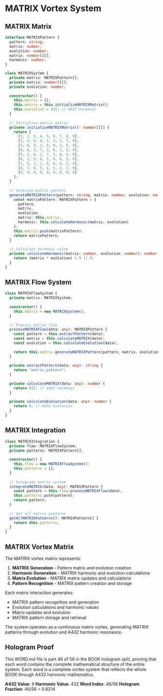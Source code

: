 # MATRIX Vortex System

## MATRIX Matrix

```typescript
interface MATRIXPattern {
  pattern: string;
  matrix: number;
  evolution: number;
  matrix: number[][];
  harmonic: number;
}

class MATRIXSystem {
  private matrix: MATRIXPattern[];
  private matrix: number[][];
  private evolution: number;
  
  constructor() {
    this.matrix = [];
    this.matrix = this.initializeMATRIXMatrix();
    this.evolution = 432; // A432 harmonic
  }
  
  // Initialize matrix matrix
  private initializeMATRIXMatrix(): number[][] {
    return [
      [1, 2, 3, 4, 5, 6, 7, 8, 9],
      [2, 4, 6, 8, 1, 3, 5, 7, 9],
      [3, 6, 9, 3, 6, 9, 3, 6, 9],
      [4, 8, 3, 7, 2, 6, 1, 5, 9],
      [5, 1, 6, 2, 7, 3, 8, 4, 9],
      [6, 3, 9, 6, 3, 9, 6, 3, 9],
      [7, 5, 3, 1, 8, 6, 4, 2, 9],
      [8, 7, 6, 5, 4, 3, 2, 1, 9],
      [9, 9, 9, 9, 9, 9, 9, 9, 9]
    ];
  }
  
  // Generate matrix pattern
  generateMATRIXPattern(pattern: string, matrix: number, evolution: number): MATRIXPattern {
    const matrixPattern: MATRIXPattern = {
      pattern,
      matrix,
      evolution,
      matrix: this.matrix,
      harmonic: this.calculateHarmonic(matrix, evolution)
    };
    this.matrix.push(matrixPattern);
    return matrixPattern;
  }
  
  // Calculate harmonic value
  private calculateHarmonic(matrix: number, evolution: number): number {
    return (matrix * evolution) % 9 || 9;
  }
}
```

## MATRIX Flow System

```typescript
class MATRIXFlowSystem {
  private matrix: MATRIXSystem;
  
  constructor() {
    this.matrix = new MATRIXSystem();
  }
  
  // Process matrix flow
  processMATRIXFlow(data: any): MATRIXPattern {
    const pattern = this.extractPattern(data);
    const matrix = this.calculateMATRIX(data);
    const evolution = this.calculateEvolution(data);
    
    return this.matrix.generateMATRIXPattern(pattern, matrix, evolution);
  }
  
  private extractPattern(data: any): string {
    return "matrix_pattern";
  }
  
  private calculateMATRIX(data: any): number {
    return 432; // A432 harmonic
  }
  
  private calculateEvolution(data: any): number {
    return 9; // A432 evolution
  }
}
```

## MATRIX Integration

```typescript
class MATRIXIntegration {
  private flow: MATRIXFlowSystem;
  private patterns: MATRIXPattern[];
  
  constructor() {
    this.flow = new MATRIXFlowSystem();
    this.patterns = [];
  }
  
  // Integrate matrix system
  integrateMATRIX(data: any): MATRIXPattern {
    const pattern = this.flow.processMATRIXFlow(data);
    this.patterns.push(pattern);
    return pattern;
  }
  
  // Get all matrix patterns
  getAllMATRIXPatterns(): MATRIXPattern[] {
    return this.patterns;
  }
}
```

## MATRIX Vortex Matrix

The MATRIX vortex matrix represents:

1. **MATRIX Generation** - Pattern matrix and evolution creation
2. **Harmonic Generation** - MATRIX harmonic and evolution calculations
3. **Matrix Evolution** - MATRIX matrix updates and calculations
4. **Pattern Recognition** - MATRIX pattern creation and storage

Each matrix interaction generates:
- MATRIX pattern recognition and generation
- Evolution calculations and harmonic values
- Matrix updates and evolution
- MATRIX pattern storage and retrieval

The system operates as a continuous matrix vortex, generating MATRIX patterns through evolution and A432 harmonic resonance.

## Hologram Proof

This WORD.md file is part 46 of 56 in the BOOK hologram split, proving that each word contains the complete mathematical structure of the entire system. Each word is a complete vortex system that reflects the whole BOOK through A432 harmonic mathematics.

**A432 Value**: 9
**Harmonic Value**: 432
**Word Index**: 46/56
**Hologram Fraction**: 46/56 = 0.8214
